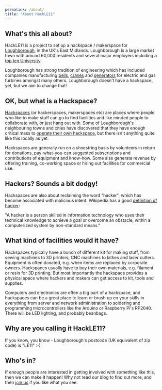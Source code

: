 ```yaml
---
permalink: /about/
title: "About HackLE11"
---
```


## What's this all about?

HackLE11 is a project to set up a hackspace / makerspace for [Loughborough](https://en.wikipedia.org/wiki/Loughborough), in the UK's East Midlands. Loughborough is a large market town with around 60,000 residents and several major employers including a [top ten University](https://www.lboro.ac.uk). 

Loughborough has strong tradition of engineering which has included companies manufacturing [bells](https://en.wikipedia.org/wiki/John_Taylor_%26_Co), [cranes](https://www.gracesguide.co.uk/Herbert_Morris) and [generators](https://en.wikipedia.org/wiki/Brush_Electrical_Machines) for electric and gas turbines amongst many others. Loughborough doesn't have a hackspace, yet, but we aim to change that!

## OK, but what is a Hackspace?

[Hackspaces](https://en.wikipedia.org/wiki/Hackerspace) (or hackerspaces, makerspaces etc) are places where people who like to make stuff can go to find facilities and like minded people to collaborate with, or just hang out with. Some of Loughborough's neighbouring towns and cities have discovered that they have enough critical mass to [operate their own hackspace](/links), but there isn't anything quite like this locally as yet.

Hackspaces are generally run on a shoestring basis by volunteers in return for donations, pay-what-you-can suggested subscriptions and contributions of equipment and know-how. Some also generate revenue by offering training, co-working space or hiring out facilities for commercial use.

## Hackers? Sounds a bit dodgy!

Hackspaces are also about reclaiming the word "hacker", which has become associated with malicious intent. Wikipedia has a good [definition of hacker](https://en.wikipedia.org/wiki/Hacker):

"A hacker is a person skilled in information technology who uses their technical knowledge to achieve a goal or overcome an obstacle, within a computerized system by non-standard means."

## What kind of facilities would it have?

Hackspaces typically have a bunch of different kit for making stuff, from sewing machines to 3D printers, CNC machines to lathes and laser cutters. Equipment is often donated, e.g. when items are replaced by corporate owners. Hackspaces usually have to buy their own materials, e.g. filament or resin for 3D printing. But most importantly the hackspace provides a physical space where hackers and makers can get access to kit, tools and supplies.

Computers and electronics are often a big part of a hackspace, and hackspaces can be a great place to learn or brush up on your skills in everything from server and network administration to soldering and programming microcontrollers like the Arduino or Raspberry Pi's RP2040. There will be LED lighting, and probably beanbags.

## Why are you calling it HackLE11?

If you know, you know - Loughborough's postcode (UK equivalent of zip code) is "LE11" :-)

## Who's in?

If enough people are interested in getting involved with something like this, then we can make it happen! Why not read our blog to find out more, and then [join us](/join) if you like what you see.

